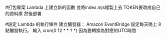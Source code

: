 #打包專案
Lambda 上建立新的函數
並將index.mjs複製上去
TOKEN要改成自己的資料庫
然後部署

#設定 Lambda 的執行條件
建立觸發器： Amazon EventBridge 設定每天晚上 8 點觸發執行。
輸入 cron(0 12 * * ? *)
因為要轉換為對應的UTC時間
